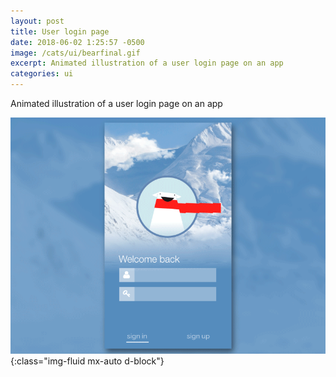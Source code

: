 ```yaml
---
layout: post
title: User login page
date: 2018-06-02 1:25:57 -0500
image: /cats/ui/bearfinal.gif
excerpt: Animated illustration of a user login page on an app
categories: ui
---
```


Animated illustration of a user login page on an app

![image-title-here](/assets/img/cats/ui/bearfinal.gif){:class="img-fluid mx-auto d-block"}
